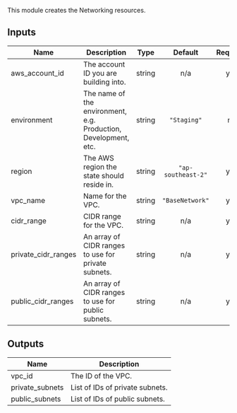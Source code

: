 This module creates the Networking resources.

## Inputs

| Name | Description | Type | Default | Required |
|------|-------------|:----:|:-----:|:-----:|
| aws\_account\_id | The account ID you are building into. | string | n/a | yes |
| environment | The name of the environment, e.g. Production, Development, etc. | string | `"Staging"` | no |
| region | The AWS region the state should reside in. | string | `"ap-southeast-2"` | yes |
| vpc\_name | Name for the VPC. | string | `"BaseNetwork"` | yes |
| cidr\_range | CIDR range for the VPC. | string | n/a | yes |
| private\_cidr\_ranges | An array of CIDR ranges to use for private subnets. | string | n/a | yes |
| public\_cidr\_ranges | An array of CIDR ranges to use for public subnets. | string | n/a | yes |


## Outputs

| Name | Description |
|------|-------------|
| vpc\_id | The ID of the VPC. |
| private\_subnets | List of IDs of private subnets. |
| public\_subnets | List of IDs of public subnets. |
